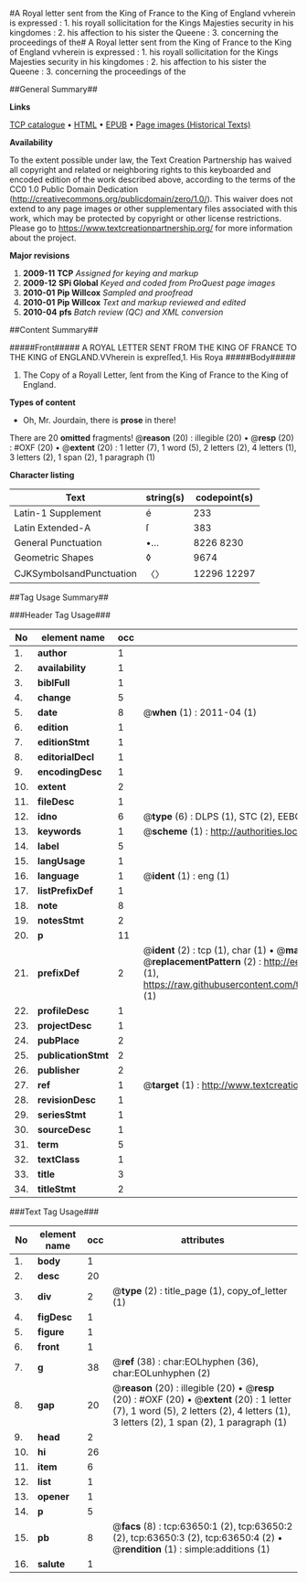 #A Royal letter sent from the King of France to the King of England vvherein is expressed : 1. his royall sollicitation for the Kings Majesties security in his kingdomes : 2. his affection to his sister the Queene : 3. concerning the proceedings of the#
A Royal letter sent from the King of France to the King of England vvherein is expressed : 1. his royall sollicitation for the Kings Majesties security in his kingdomes : 2. his affection to his sister the Queene : 3. concerning the proceedings of the

##General Summary##

**Links**

[TCP catalogue](http://www.ota.ox.ac.uk/tcp/)  • 
[HTML](http://tei.it.ox.ac.uk/tcp/Texts-HTML/free/A49/A49201.html)  • 
[EPUB](http://tei.it.ox.ac.uk/tcp/Texts-EPUB/free/A49/A49201.epub) • 
[Page images (Historical Texts)](https://historicaltexts.jisc.ac.uk/eebo-12577753e)

**Availability**

To the extent possible under law, the Text Creation Partnership has waived all copyright and related or neighboring rights to this keyboarded and encoded edition of the work described above, according to the terms of the CC0 1.0 Public Domain Dedication (http://creativecommons.org/publicdomain/zero/1.0/). This waiver does not extend to any page images or other supplementary files associated with this work, which may be protected by copyright or other license restrictions. Please go to https://www.textcreationpartnership.org/ for more information about the project.

**Major revisions**

1. __2009-11__ __TCP__ *Assigned for keying and markup*
1. __2009-12__ __SPi Global__ *Keyed and coded from ProQuest page images*
1. __2010-01__ __Pip Willcox__ *Sampled and proofread*
1. __2010-01__ __Pip Willcox__ *Text and markup reviewed and edited*
1. __2010-04__ __pfs__ *Batch review (QC) and XML conversion*

##Content Summary##

#####Front#####
A ROYAL LETTER SENT FROM THE KING OF FRANCE TO THE KING of ENGLAND.VVherein is expreſſed,1. His Roya
#####Body#####

1. The Copy of a Royall Letter, ſent from the King of France to the King of England.

**Types of content**

  * Oh, Mr. Jourdain, there is **prose** in there!

There are 20 **omitted** fragments! 
 @__reason__ (20) : illegible (20)  •  @__resp__ (20) : #OXF (20)  •  @__extent__ (20) : 1 letter (7), 1 word (5), 2 letters (2), 4 letters (1), 3 letters (2), 1 span (2), 1 paragraph (1)

**Character listing**


|Text|string(s)|codepoint(s)|
|---|---|---|
|Latin-1 Supplement|é|233|
|Latin Extended-A|ſ|383|
|General Punctuation|•…|8226 8230|
|Geometric Shapes|◊|9674|
|CJKSymbolsandPunctuation|〈〉|12296 12297|

##Tag Usage Summary##

###Header Tag Usage###

|No|element name|occ|attributes|
|---|---|---|---|
|1.|__author__|1||
|2.|__availability__|1||
|3.|__biblFull__|1||
|4.|__change__|5||
|5.|__date__|8| @__when__ (1) : 2011-04 (1)|
|6.|__edition__|1||
|7.|__editionStmt__|1||
|8.|__editorialDecl__|1||
|9.|__encodingDesc__|1||
|10.|__extent__|2||
|11.|__fileDesc__|1||
|12.|__idno__|6| @__type__ (6) : DLPS (1), STC (2), EEBO-CITATION (1), OCLC (1), VID (1)|
|13.|__keywords__|1| @__scheme__ (1) : http://authorities.loc.gov/ (1)|
|14.|__label__|5||
|15.|__langUsage__|1||
|16.|__language__|1| @__ident__ (1) : eng (1)|
|17.|__listPrefixDef__|1||
|18.|__note__|8||
|19.|__notesStmt__|2||
|20.|__p__|11||
|21.|__prefixDef__|2| @__ident__ (2) : tcp (1), char (1)  •  @__matchPattern__ (2) : ([0-9\-]+):([0-9IVX]+) (1), (.+) (1)  •  @__replacementPattern__ (2) : http://eebo.chadwyck.com/downloadtiff?vid=$1&page=$2 (1), https://raw.githubusercontent.com/textcreationpartnership/Texts/master/tcpchars.xml#$1 (1)|
|22.|__profileDesc__|1||
|23.|__projectDesc__|1||
|24.|__pubPlace__|2||
|25.|__publicationStmt__|2||
|26.|__publisher__|2||
|27.|__ref__|1| @__target__ (1) : http://www.textcreationpartnership.org/docs/. (1)|
|28.|__revisionDesc__|1||
|29.|__seriesStmt__|1||
|30.|__sourceDesc__|1||
|31.|__term__|5||
|32.|__textClass__|1||
|33.|__title__|3||
|34.|__titleStmt__|2||


###Text Tag Usage###

|No|element name|occ|attributes|
|---|---|---|---|
|1.|__body__|1||
|2.|__desc__|20||
|3.|__div__|2| @__type__ (2) : title_page (1), copy_of_letter (1)|
|4.|__figDesc__|1||
|5.|__figure__|1||
|6.|__front__|1||
|7.|__g__|38| @__ref__ (38) : char:EOLhyphen (36), char:EOLunhyphen (2)|
|8.|__gap__|20| @__reason__ (20) : illegible (20)  •  @__resp__ (20) : #OXF (20)  •  @__extent__ (20) : 1 letter (7), 1 word (5), 2 letters (2), 4 letters (1), 3 letters (2), 1 span (2), 1 paragraph (1)|
|9.|__head__|2||
|10.|__hi__|26||
|11.|__item__|6||
|12.|__list__|1||
|13.|__opener__|1||
|14.|__p__|5||
|15.|__pb__|8| @__facs__ (8) : tcp:63650:1 (2), tcp:63650:2 (2), tcp:63650:3 (2), tcp:63650:4 (2)  •  @__rendition__ (1) : simple:additions (1)|
|16.|__salute__|1||
